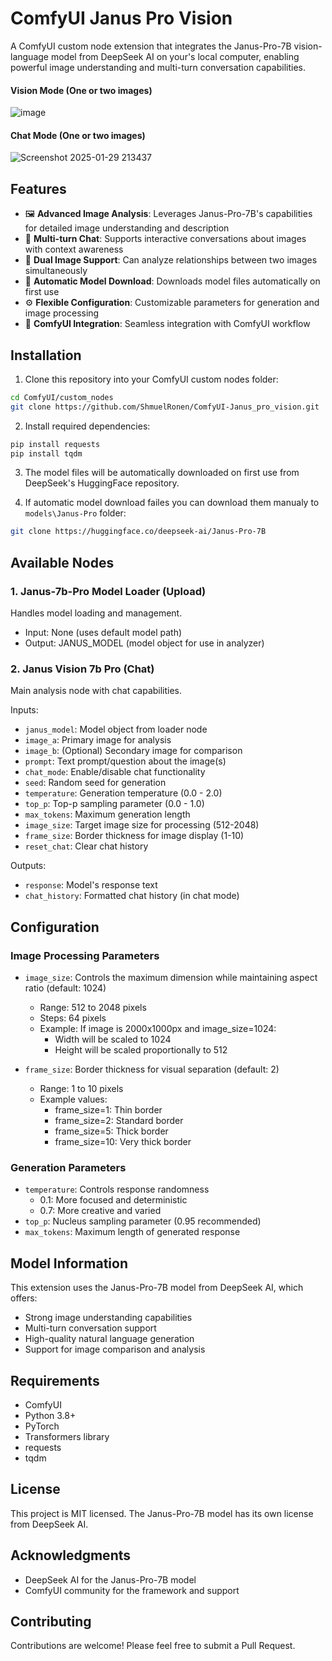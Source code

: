 # ComfyUI Janus Pro Vision

A ComfyUI custom node extension that integrates the Janus-Pro-7B vision-language model from DeepSeek AI on your's local computer, enabling powerful image understanding and multi-turn conversation capabilities.

#### Vision Mode (One or two images)
![image](https://github.com/user-attachments/assets/9f4b0575-2c6d-4c99-beca-2beaa41ef119)

#### Chat Mode (One or two images)
![Screenshot 2025-01-29 213437](https://github.com/user-attachments/assets/0fbe7876-b7d8-4124-966a-dbad249e0420)


## Features

- 🖼️ **Advanced Image Analysis**: Leverages Janus-Pro-7B's capabilities for detailed image understanding and description
- 💬 **Multi-turn Chat**: Supports interactive conversations about images with context awareness
- 🔄 **Dual Image Support**: Can analyze relationships between two images simultaneously
- 🚀 **Automatic Model Download**: Downloads model files automatically on first use
- ⚙️ **Flexible Configuration**: Customizable parameters for generation and image processing
- 🎯 **ComfyUI Integration**: Seamless integration with ComfyUI workflow

## Installation

1. Clone this repository into your ComfyUI custom nodes folder:
```bash
cd ComfyUI/custom_nodes
git clone https://github.com/ShmuelRonen/ComfyUI-Janus_pro_vision.git
```

2. Install required dependencies:
```bash
pip install requests
pip install tqdm
```

3. The model files will be automatically downloaded on first use from DeepSeek's HuggingFace repository.

4. If automatic model download failes you can download them manualy to `models\Janus-Pro` folder:
```bash
git clone https://huggingface.co/deepseek-ai/Janus-Pro-7B
```


## Available Nodes

### 1. Janus-7b-Pro Model Loader (Upload)
Handles model loading and management.
- Input: None (uses default model path)
- Output: JANUS_MODEL (model object for use in analyzer)

### 2. Janus Vision 7b Pro (Chat)
Main analysis node with chat capabilities.

Inputs:
- `janus_model`: Model object from loader node
- `image_a`: Primary image for analysis
- `image_b`: (Optional) Secondary image for comparison
- `prompt`: Text prompt/question about the image(s)
- `chat_mode`: Enable/disable chat functionality
- `seed`: Random seed for generation
- `temperature`: Generation temperature (0.0 - 2.0)
- `top_p`: Top-p sampling parameter (0.0 - 1.0)
- `max_tokens`: Maximum generation length
- `image_size`: Target image size for processing (512-2048)
- `frame_size`: Border thickness for image display (1-10)
- `reset_chat`: Clear chat history

Outputs:
- `response`: Model's response text
- `chat_history`: Formatted chat history (in chat mode)

## Configuration

### Image Processing Parameters
- `image_size`: Controls the maximum dimension while maintaining aspect ratio (default: 1024)
    - Range: 512 to 2048 pixels
    - Steps: 64 pixels
    - Example: If image is 2000x1000px and image_size=1024:
        - Width will be scaled to 1024
        - Height will be scaled proportionally to 512

- `frame_size`: Border thickness for visual separation (default: 2)
    - Range: 1 to 10 pixels
    - Example values:
        - frame_size=1: Thin border
        - frame_size=2: Standard border
        - frame_size=5: Thick border
        - frame_size=10: Very thick border

### Generation Parameters
- `temperature`: Controls response randomness
    - 0.1: More focused and deterministic
    - 0.7: More creative and varied
- `top_p`: Nucleus sampling parameter (0.95 recommended)
- `max_tokens`: Maximum length of generated response

## Model Information

This extension uses the Janus-Pro-7B model from DeepSeek AI, which offers:
- Strong image understanding capabilities
- Multi-turn conversation support
- High-quality natural language generation
- Support for image comparison and analysis

## Requirements

- ComfyUI
- Python 3.8+
- PyTorch
- Transformers library
- requests
- tqdm

## License

This project is MIT licensed. The Janus-Pro-7B model has its own license from DeepSeek AI.

## Acknowledgments

- DeepSeek AI for the Janus-Pro-7B model
- ComfyUI community for the framework and support

## Contributing

Contributions are welcome! Please feel free to submit a Pull Request.
